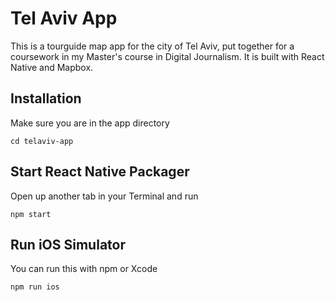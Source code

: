 

# Tel Aviv App

This is a tourguide map app for the city of Tel Aviv, put together for a coursework in my Master's course in Digital Journalism.
It is built with React Native and Mapbox.

## Installation

Make sure you are in the app directory
```
cd telaviv-app
```

## Start React Native Packager

Open up another tab in your Terminal and run
```
npm start
```

## Run iOS Simulator

You can run this with npm or Xcode

```
npm run ios
```

